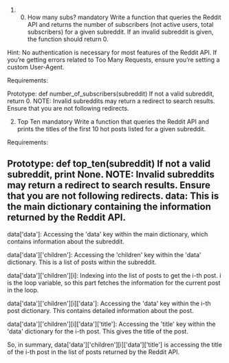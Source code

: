 1. 0. How many subs?
mandatory
Write a function that queries the Reddit API and returns the number of subscribers (not active users, total subscribers) for a given subreddit. If an invalid subreddit is given, the function should return 0.

Hint: No authentication is necessary for most features of the Reddit API. If you’re getting errors related to Too Many Requests, ensure you’re setting a custom User-Agent.

Requirements:

Prototype: def number_of_subscribers(subreddit)
If not a valid subreddit, return 0.
NOTE: Invalid subreddits may return a redirect to search results. Ensure that you are not following redirects.



2. Top Ten
mandatory
Write a function that queries the Reddit API and prints the titles of the first 10 hot posts listed for a given subreddit.

Requirements:

Prototype: def top_ten(subreddit)
If not a valid subreddit, print None.
NOTE: Invalid subreddits may return a redirect to search results. Ensure that you are not following redirects.
 data: This is the main dictionary containing the information returned by the Reddit API.
---------------------------------------------------------------------------
data['data']: Accessing the 'data' key within the main dictionary, which contains information about the subreddit.

data['data']['children']: Accessing the 'children' key within the 'data' dictionary. This is a list of posts within the subreddit.

data['data']['children'][i]: Indexing into the list of posts to get the i-th post. i is the loop variable, so this part fetches the information for the current post in the loop.

data['data']['children'][i]['data']: Accessing the 'data' key within the i-th post dictionary. This contains detailed information about the post.

data['data']['children'][i]['data']['title']: Accessing the 'title' key within the 'data' dictionary for the i-th post. This gives the title of the post.

So, in summary, data['data']['children'][i]['data']['title'] is accessing the title of the i-th post in the list of posts returned by the Reddit API.






